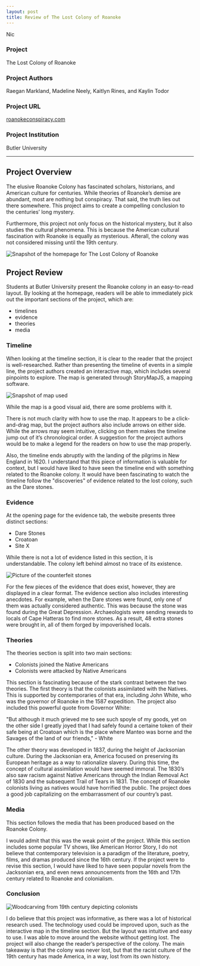 ```yaml
---
layout: post
title: Review of The Lost Colony of Roanoke
---
```

Nic

### Project
The Lost Colony of Roanoke

### Project Authors
Raegan Markland, Madeline Neely, Kaitlyn Rines, and Kaylin Todor

### Project URL
[roanokeconspiracy.com](https://roanokeconspiracy.weebly.com)

### Project Institution
Butler University

---

## Project Overview

The elusive Roanoke Colony has fascinated scholars, historians, and American culture for centuries. While theories of Roanoke’s demise are abundant, most are nothing but conspiracy. That said, the truth lies out there somewhere. This project aims to create a compelling conclusion to the centuries’ long mystery. 

Furthermore, this project not only focus on the historical mystery, but it also studies the cultural phenomena. This is because the American cultural fascination with Roanoke is equally as mysterious. Afterall, the colony was not considered missing until the 19th century.

![Snapshot of the homepage for The Lost Colony of Roanoke](https://nicpol16.github.io/Nic-Pol/images/SiteLayout.png)

## Project Review

Students at Butler University present the Roanoke colony in an easy-to-read layout. By looking at the homepage, readers will be able to immediately pick out the important sections of the project, which are:
* timelines
* evidence
* theories
* media


### Timeline

When looking at the timeline section, it is clear to the reader that the project is well-researched. Rather than presenting the timeline of events in a simple line, the project authors created an interactive map, which includes several pinpoints to explore. The map is generated through StoryMapJS, a mapping software.

![Snapshot of map used](https://nicpol16.github.io/Nic-Pol/images/map.png)

While the map is a good visual aid, there are some problems with it. 

There is not much clarity with how to use the map. It appears to be a click-and-drag map, but the project authors also include arrows on either side. While the arrows may seem intuitive, clicking on them makes the timeline jump out of it’s chronological order. A suggestion for the project authors would be to make a legend for the readers on how to use the map properly.

Also, the timeline ends abruptly with the landing of the pilgrims in New England in 1620. I understand that this piece of information is valuable for context, but I would have liked to have seen the timeline end with something related to the Roanoke colony. It would have been fascinating to watch the timeline follow the "discoveries" of evidence related to the lost colony, such as the Dare stones. 

### Evidence

At the opening page for the evidence tab, the website presents three distinct sections:
* Dare Stones
* Croatoan
* Site X

While there is not a lot of evidence listed in this section, it is understandable. The colony left behind almost no trace of its existence.

![Picture of the counterfeit stones](https://nicpol16.github.io/Nic-Pol/images/stones.png)

For the few pieces of the evidence that does exist, however, they are displayed in a clear format. The evidence section also includes interesting anecdotes. For example, when the Dare stones were found, only one of them was actually considered authentic. This was because the stone was found during the Great Depression. Archaeologists were sending rewards to locals of Cape Hatteras to find more stones. As a result, 48 extra stones were brought in, all of them forged by impoverished locals.

### Theories

The theories section is split into two main sections:
* Colonists joined the Native Americans
* Colonists were attacked by Native Americans

This section is fascinating because of the stark contrast between the two theories. The first theory is that the colonists assimilated with the Natives. This is supported by contemporaries of that era, including John White, who was the governor of Roanoke in the 1587 expedition. The project also included this powerful quote from Governor White:

"But although it much grieved me to see such spoyle of my goods, yet on the other side I greatly joyed that I had safely found a certaine token of their safe being at Croatoan which is the place where Manteo was borne and the Savages of the land of our friends," - White

The other theory was developed in 1837, during the height of Jacksonian culture. During the Jacksonian era, America focused on preserving its European heritage as a way to rationalize slavery. During this time, the concept of cultural assimilation would have seemed immoral. The 1830’s also saw racism against Native Americans through the Indian Removal Act of 1830 and the subsequent Trail of Tears in 1831. The concept of Roanoke colonists living as natives would have horrified the public. The project does a good job capitalizing on the embarrassment of our country’s past.

### Media

This section follows the media that has been produced based on the Roanoke Colony. 

I would admit that this was the weak point of the project. While this section includes some popular TV shows, like American Horror Story, I do not believe that contemporary television is a paradigm of the literature, poetry, films, and dramas produced since the 16th century. If the project were to revise this section, I would have liked to have seen popular novels from the Jacksonian era, and even news announcements from the 16th and 17th century related to Roanoke and colonialism.

### Conclusion

![Woodcarving from 19th century depicting colonists](https://nicpol16.github.io/Nic-Pol/images/conclusion.png)

I do believe that this project was informative, as there was a lot of historical research used. The technology used could be improved upon, such as the interactive map in the timeline section. But the layout was intuitive and easy to use. I was able to move around the website without getting lost. The project will also change the reader’s perspective of the colony. The main takeaway is that the colony was never lost, but that the racist culture of the 19th century has made America, in a way, lost from its own history.

